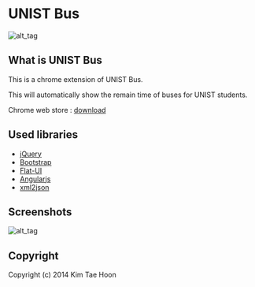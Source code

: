  UNIST Bus
=============

![alt_tag](http://4.bp.blogspot.com/-CctQPtP-0Fw/U5hUxi-sxeI/AAAAAAAAEBs/xqX1E7_rLho/s1600/facebook.png)


## What is UNIST Bus ##

This is a chrome extension of UNIST Bus.

This will automatically show the remain time of buses for UNIST students.

Chrome web store : [download](https://chrome.google.com/webstore/detail/unist-bus-when/bjlijmbdlcjimbaehpppflcgmdgjlgme)

## Used libraries ##

- [jQuery](http://jquery.com/)
- [Bootstrap](http://getbootstrap.com/)
- [Flat-UI](designmodo.github.io/Flat-UI/)
- [Angularjs](https://angularjs.org/)
- [xml2json](https://code.google.com/p/x2js/)


## Screenshots ##

![alt_tag](http://4.bp.blogspot.com/-1JBnT03UAgQ/U5hUx8JWknI/AAAAAAAAEBk/wiaHXv3WaSg/s1600/screenshot.png)


## Copyright ##

Copyright (c) 2014 Kim Tae Hoon
